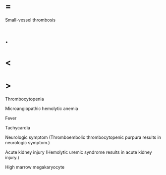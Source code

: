 # =

Small-vessel thrombosis

# .

# <

# >

Thrombocytopenia

Microangiopathic hemolytic anemia

Fever

Tachycardia

Neurologic symptom (Thromboembolic thrombocytopenic purpura results in neurologic symptom.)

Acute kidney injury (Hemolytic uremic syndrome results in acute kidney injury.)

High marrow megakaryocyte
